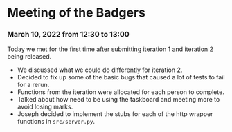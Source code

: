 # Meeting of the Badgers
### March 10, 2022 from 12:30 to 13:00

Today we met for the first time after submitting iteration 1 and iteration 2 being released.
 * We discussed what we could do differently for iteration 2.
 * Decided to fix up some of the basic bugs that caused a lot of tests to fail for a rerun.
 * Functions from the iteration were allocated for each person to complete.
 * Talked about how need to be using the taskboard and meeting more to avoid losing marks.
 * Joseph decided to implement the stubs for each of the http wrapper functions in `src/server.py`.
